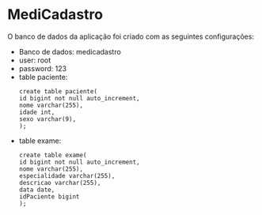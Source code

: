 # MediCadastro
O banco de dados da aplicação foi criado com as seguintes configurações:  
  * Banco de dados: medicadastro
  * user: root
  * password: 123
  * table paciente:  
    ```
    create table paciente(
    id bigint not null auto_increment,
    nome varchar(255),
    idade int,
    sexo varchar(9),
    );
  * table exame:  
      ```
      create table exame(
      id bigint not null auto_increment,
      nome varchar(255),
      especialidade varchar(255),
      descricao varchar(255),
      data date,
      idPaciente bigint
      );
